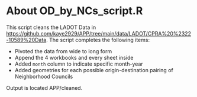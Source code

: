 # About OD_by_NCs_script.R
This script cleans the LADOT Data in https://github.com/kaye2929/APP/tree/main/data/LADOT/CPRA%20%2322-10589%20Data.
The script completes the following items:
- Pivoted the data from wide to long form
- Append the 4 workbooks and every sheet inside 
- Added `month` column to indicate specific month-year
- Added geometries for each possible origin-destination pairing of Neighborhood Councils 

Output is located APP/cleaned.
